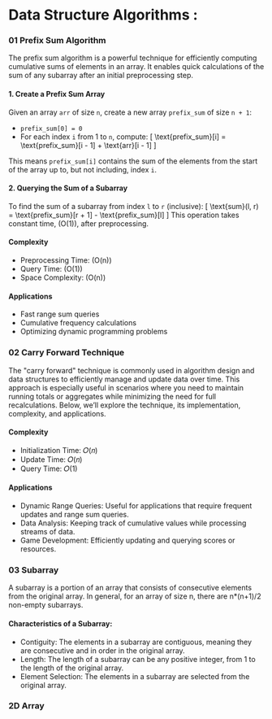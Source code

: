 # Data Structure Algorithms : 

### 01 Prefix Sum Algorithm

The prefix sum algorithm is a powerful technique for efficiently computing cumulative sums of elements in an array. It enables quick calculations of the sum of any subarray after an initial preprocessing step.

#### 1. Create a Prefix Sum Array

Given an array `arr` of size `n`, create a new array `prefix_sum` of size `n + 1`:

- `prefix_sum[0] = 0`
- For each index `i` from 1 to `n`, compute:
  \[
  \text{prefix\_sum}[i] = \text{prefix\_sum}[i - 1] + \text{arr}[i - 1]
  \]
  
This means `prefix_sum[i]` contains the sum of the elements from the start of the array up to, but not including, index `i`.

#### 2. Querying the Sum of a Subarray

To find the sum of a subarray from index `l` to `r` (inclusive):
\[
\text{sum}(l, r) = \text{prefix\_sum}[r + 1] - \text{prefix\_sum}[l]
\]
This operation takes constant time, \(O(1)\), after preprocessing.

#### Complexity

- Preprocessing Time: \(O(n)\)
- Query Time: \(O(1)\)
- Space Complexity: \(O(n)\)

#### Applications

- Fast range sum queries
- Cumulative frequency calculations
- Optimizing dynamic programming problems

### 02 Carry Forward Technique

The "carry forward" technique is commonly used in algorithm design and data structures to efficiently manage and update data over time. This approach is especially useful in scenarios where you need to maintain running totals or aggregates while minimizing the need for full recalculations. Below, we’ll explore the technique, its implementation, complexity, and applications.

#### Complexity 
 - Initialization Time: 𝑂(𝑛)
 - Update Time: 𝑂(𝑛)
 - Query Time: 𝑂(1)
   
#### Applications
 - Dynamic Range Queries: Useful for applications that require frequent updates and range sum queries.
 - Data Analysis: Keeping track of cumulative values while processing streams of data.
 - Game Development: Efficiently updating and querying scores or resources.

### 03 Subarray

A subarray is a portion of an array that consists of consecutive elements from the original array.
In general, for an array of size n, there are n*(n+1)/2 non-empty subarrays.

#### Characteristics of a Subarray:
 - Contiguity: The elements in a subarray are contiguous, meaning they are consecutive and in order in the original array.
 - Length: The length of a subarray can be any positive integer, from 1 to the length of the original array.
 - Element Selection: The elements in a subarray are selected from the original array.

### 2D Array
